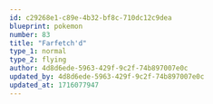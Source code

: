 ```yaml
---
id: c29268e1-c89e-4b32-bf8c-710dc12c9dea
blueprint: pokemon
number: 83
title: "Farfetch'd"
type_1: normal
type_2: flying
author: 4d8d6ede-5963-429f-9c2f-74b897007e0c
updated_by: 4d8d6ede-5963-429f-9c2f-74b897007e0c
updated_at: 1716077947
---
```

